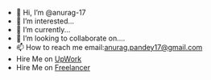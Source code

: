 - 👋 Hi, I’m @anurag-17
- 👀 I’m interested...
- 🌱 I’m currently...
- 💞️ I’m looking to collaborate on....
- 📫 How to reach me email:anurag.pandey17@gmail.com
- Hire Me on [UpWork](https://www.upwork.com/freelancers/~011ae84939c9dab54c/)
- Hire Me on [Freelancer](https://www.freelancer.com/u/anurag17)
